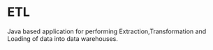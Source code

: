 # ETL
Java based application for performing Extraction,Transformation and Loading of data into data warehouses.
